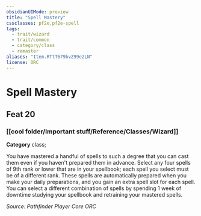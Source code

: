 ```yaml
---
obsidianUIMode: preview
title: "Spell Mastery"
cssclasses: pf2e,pf2e-spell
tags:
  - trait/wizard
  - trait/common
  - category/class
  - remaster
aliases: "Item.RTtT679bvZ99e2LN"
license: ORC
---
```

# Spell Mastery
## Feat 20
### [[cool folder/Important stuff/Reference/Classes/Wizard]]

**Category** class; 




You have mastered a handful of spells to such a degree that you can cast them even if you haven't prepared them in advance. Select any four spells of 9th rank or lower that are in your spellbook; each spell you select must be of a different rank. These spells are automatically prepared when you make your daily preparations, and you gain an extra spell slot for each spell. You can select a different combination of spells by spending 1 week of downtime studying your spellbook and retraining your mastered spells.

*Source: Pathfinder Player Core*
*ORC*